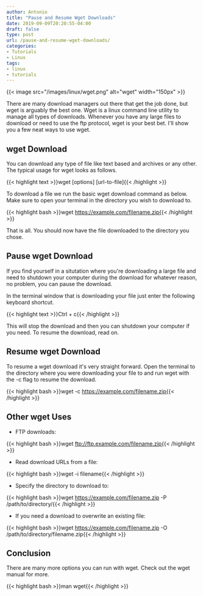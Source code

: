 ```yaml
---
author: Antonio
title: "Pause and Resume Wget Downloads"
date: 2019-09-09T20:20:55-04:00
draft: false
type: post
url: /pause-and-resume-wget-downloads/
categories:
- Tutorials
- Linux
tags:
- linux
- tutorials
---
```


{{< image src="/images/linux/wget.png" alt="wget" width="150px" >}}

There are many download managers out there that get the job done, but wget is arguably the best one. Wget is a linux command line utility to manage all types of downloads. Whenever you have any large files to download or need to use the ftp protocol, wget is your best bet. I'll show you a few neat ways to use wget.

<!--more-->

## **wget Download**

You can download any type of file like text based and archives or any other. The typical usage for wget looks as follows.

{{< highlight text >}}wget [options] [url-to-file]{{< /highlight >}}

To download a file we run the basic wget download command as below. Make sure to open your terminal in the directory you wish to download to.

{{< highlight bash >}}wget https://example.com/filename.zip{{< /highlight >}}

That is all. You should now have the file downloaded to the directory you chose.

## **Pause wget Download**

If you find yourself in a situtation where you're downloading a large file and need to shutdown your computer during the download for whatever reason, no problem, you can pause the download.

In the terminal window that is downloading your file just enter the following keyboard shortcut.

{{< highlight text >}}Ctrl + c{{< /highlight >}}

This will stop the download and then you can shutdown your computer if you need. To resume the download, read on.

## **Resume wget Download**

To resume a wget download it's very straight forward. Open the terminal to the directory where you were downloading your file to and run wget with the -c flag to resume the download.

{{< highlight bash >}}wget -c https://example.com/filename.zip{{< /highlight >}}

## **Other wget Uses**

- FTP downloads:

{{< highlight bash >}}wget ftp://ftp.example.com/filename.zip{{< /highlight >}}

- Read download URLs from a file:

{{< highlight bash >}}wget -i filename{{< /highlight >}}

- Specify the directory to download to:

{{< highlight bash >}}wget https://example.com/filename.zip -P /path/to/directory/{{< /highlight >}}

- If you need a download to overwrite an existing file:

{{< highlight bash >}}wget https://example.com/filename.zip -O /path/to/directory/filename.zip{{< /highlight >}}

## **Conclusion**

There are many more options you can run with wget. Check out the wget manual for more.

{{< highlight bash >}}man wget{{< /highlight >}}
